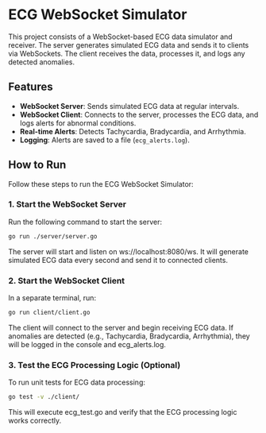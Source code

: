 # ECG WebSocket Simulator

This project consists of a WebSocket-based ECG data simulator and receiver. The server generates simulated ECG data and sends it to clients via WebSockets. The client receives the data, processes it, and logs any detected anomalies.

## Features
- **WebSocket Server**: Sends simulated ECG data at regular intervals.
- **WebSocket Client**: Connects to the server, processes the ECG data, and logs alerts for abnormal conditions.
- **Real-time Alerts**: Detects Tachycardia, Bradycardia, and Arrhythmia.
- **Logging**: Alerts are saved to a file (`ecg_alerts.log`).

## How to Run  
Follow these steps to run the ECG WebSocket Simulator:

### **1. Start the WebSocket Server**  
Run the following command to start the server:
```bash
go run ./server/server.go
```
The server will start and listen on ws://localhost:8080/ws.
It will generate simulated ECG data every second and send it to connected clients.

### **2. Start the WebSocket Client**  
In a separate terminal, run:
```bash
go run client/client.go
```
The client will connect to the server and begin receiving ECG data.
If anomalies are detected (e.g., Tachycardia, Bradycardia, Arrhythmia), they will be logged in the console and ecg_alerts.log.

### **3. Test the ECG Processing Logic (Optional)**  

To run unit tests for ECG data processing:

```bash
go test -v ./client/
```
This will execute ecg_test.go and verify that the ECG processing logic works correctly.




